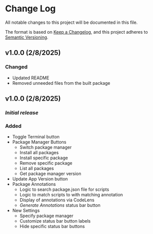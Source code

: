 # Change Log

All notable changes to this project will be documented in this file.

The format is based on [Keep a Changelog](https://keepachangelog.com/en/1.1.0/),
and this project adheres to [Semantic Versioning](https://semver.org/spec/v2.0.0.html).


## v1.0.0 (2/8/2025)

### Changed

- Updated README
- Removed unneeded files from the built package


## v1.0.0 (2/8/2025)

### *Initial release*

### Added

- Toggle Terminal button
- Package Manager Buttons
  - Switch package manager
  - Install all packages
  - Install specific package
  - Remove specific package
  - List all packages
  - Get package manager version
- Update App Version button
- Package Annotations
  - Logic to search package.json file for scripts
  - Logic to match scripts to with matching annotation
  - Display of annotations via CodeLens
  - *Generate Annotations* status bar button
- New Settings
  - Specify package manager
  - Customize status bar button labels
  - Hide specific status bar buttons